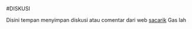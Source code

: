 #DISKUSI

Disini tempan menyimpan diskusi atau comentar dari web [sacarik](https://sacarik.my.id)
Gas lah
